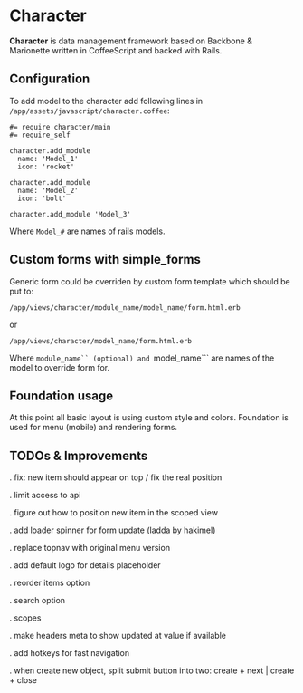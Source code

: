 # Character

**Character** is data management framework based on Backbone & Marionette written in CoffeeScript and backed with Rails.


## Configuration

To add model to the character add following lines in ```/app/assets/javascript/character.coffee```:

    #= require character/main
    #= require_self

    character.add_module
      name: 'Model_1'
      icon: 'rocket'

    character.add_module
      name: 'Model_2'
      icon: 'bolt'

    character.add_module 'Model_3'

Where ```Model_#``` are names of rails models.


## Custom forms with simple_forms

Generic form could be overriden by custom form template which should be put to:

```/app/views/character/module_name/model_name/form.html.erb```

or 

```/app/views/character/model_name/form.html.erb```

Where ```module_name`` (optional) and ```model_name``` are names of the model to override form for.


## Foundation usage

At this point all basic layout is using custom style and colors. Foundation is used for menu (mobile) and rendering forms.


## TODOs & Improvements

. fix: new item should appear on top / fix the real position

. limit access to api

. figure out how to position new item in the scoped view


. add loader spinner for form update (ladda by hakimel)

. replace topnav with original menu version

. add default logo for details placeholder

. reorder items option

. search option

. scopes

. make headers meta to show updated at value if available

. add hotkeys for fast navigation

. when create new object, split submit button into two: create + next | create + close

